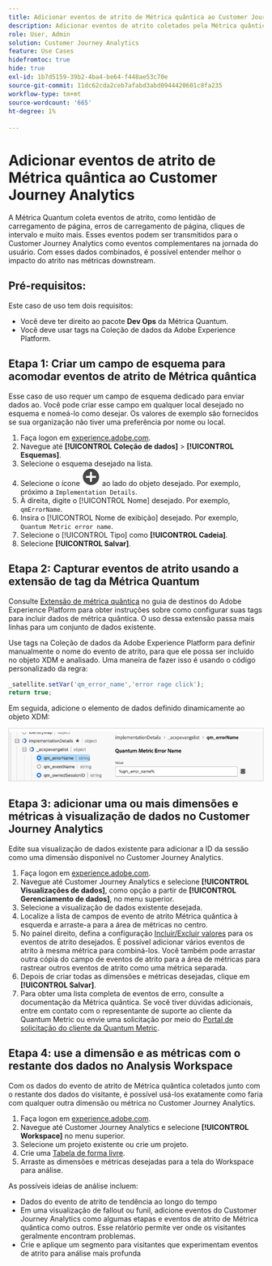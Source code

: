 ```yaml
---
title: Adicionar eventos de atrito de Métrica quântica ao Customer Journey Analytics
description: Adicionar eventos de atrito coletados pela Métrica quântica aos dados comportamentais do Customer Journey Analytics para adicionar profundidade aos insights no CJA.
role: User, Admin
solution: Customer Journey Analytics
feature: Use Cases
hidefromtoc: true
hide: true
exl-id: 1b7d5159-39b2-4ba4-be64-f448ae53c70e
source-git-commit: 11dc62cda2ceb7afabd3abd0944420601c8fa235
workflow-type: tm+mt
source-wordcount: '665'
ht-degree: 1%

---
```


# Adicionar eventos de atrito de Métrica quântica ao Customer Journey Analytics

A Métrica Quantum coleta eventos de atrito, como lentidão de carregamento de página, erros de carregamento de página, cliques de intervalo e muito mais. Esses eventos podem ser transmitidos para o Customer Journey Analytics como eventos complementares na jornada do usuário. Com esses dados combinados, é possível entender melhor o impacto do atrito nas métricas downstream.

## Pré-requisitos:

Este caso de uso tem dois requisitos:

* Você deve ter direito ao pacote **Dev Ops** da Métrica Quantum.
* Você deve usar tags na Coleção de dados da Adobe Experience Platform.

## Etapa 1: Criar um campo de esquema para acomodar eventos de atrito de Métrica quântica

Esse caso de uso requer um campo de esquema dedicado para enviar dados ao. Você pode criar esse campo em qualquer local desejado no esquema e nomeá-lo como desejar. Os valores de exemplo são fornecidos se sua organização não tiver uma preferência por nome ou local.

1. Faça logon em [experience.adobe.com](https://experience.adobe.com).
1. Navegue até **[!UICONTROL Coleção de dados]** > **[!UICONTROL Esquemas]**.
1. Selecione o esquema desejado na lista.
1. Selecione o ícone ![Adicionar campo](/help/assets/icons/AddCircle.svg) ao lado do objeto desejado. Por exemplo, próximo a `Implementation Details`.
1. À direita, digite o [!UICONTROL Nome] desejado. Por exemplo, `qmErrorName`.
1. Insira o [!UICONTROL Nome de exibição] desejado. Por exemplo, `Quantum Metric error name`.
1. Selecione o [!UICONTROL Tipo] como **[!UICONTROL Cadeia]**.
1. Selecione **[!UICONTROL Salvar]**.

## Etapa 2: Capturar eventos de atrito usando a extensão de tag da Métrica Quantum

Consulte [Extensão de métrica quântica](https://experienceleague.adobe.com/en/docs/experience-platform/destinations/catalog/analytics/quantum-metric) no guia de destinos do Adobe Experience Platform para obter instruções sobre como configurar suas tags para incluir dados de métrica quântica. O uso dessa extensão passa mais linhas para um conjunto de dados existente.

Use tags na Coleção de dados da Adobe Experience Platform para definir manualmente o nome do evento de atrito, para que ele possa ser incluído no objeto XDM e analisado. Uma maneira de fazer isso é usando o código personalizado da regra:

```js
_satellite.setVar('qm_error_name','error rage click');
return true;
```

Em seguida, adicione o elemento de dados definido dinamicamente ao objeto XDM:

![Captura de tela de nome de erro de Métrica Quântica](assets/error-name.png)

## Etapa 3: adicionar uma ou mais dimensões e métricas à visualização de dados no Customer Journey Analytics

Edite sua visualização de dados existente para adicionar a ID da sessão como uma dimensão disponível no Customer Journey Analytics.

1. Faça logon em [experience.adobe.com](https://experience.adobe.com).
1. Navegue até Customer Journey Analytics e selecione **[!UICONTROL Visualizações de dados]**, como opção a partir de **[!UICONTROL Gerenciamento de dados]**, no menu superior.
1. Selecione a visualização de dados existente desejada.
1. Localize a lista de campos de evento de atrito Métrica quântica à esquerda e arraste-a para a área de métricas no centro.
1. No painel direito, defina a configuração [Incluir/Excluir valores](/help/data-views/component-settings/include-exclude-values.md) para os eventos de atrito desejados. É possível adicionar vários eventos de atrito à mesma métrica para combiná-los. Você também pode arrastar outra cópia do campo de eventos de atrito para a área de métricas para rastrear outros eventos de atrito como uma métrica separada.
1. Depois de criar todas as dimensões e métricas desejadas, clique em **[!UICONTROL Salvar]**.
1. Para obter uma lista completa de eventos de erro, consulte a documentação da Métrica quântica. Se você tiver dúvidas adicionais, entre em contato com o representante de suporte ao cliente da Quantum Metric ou envie uma solicitação por meio do [Portal de solicitação do cliente da Quantum Metric](https://community.quantummetric.com/s/public-support-page).

## Etapa 4: use a dimensão e as métricas com o restante dos dados no Analysis Workspace

Com os dados do evento de atrito de Métrica quântica coletados junto com o restante dos dados do visitante, é possível usá-los exatamente como faria com qualquer outra dimensão ou métrica no Customer Journey Analytics.

1. Faça logon em [experience.adobe.com](https://experience.adobe.com).
1. Navegue até Customer Journey Analytics e selecione **[!UICONTROL Workspace]** no menu superior.
1. Selecione um projeto existente ou crie um projeto.
1. Crie uma [Tabela de forma livre](/help/analysis-workspace/visualizations/freeform-table/freeform-table.md).
1. Arraste as dimensões e métricas desejadas para a tela do Workspace para análise.

As possíveis ideias de análise incluem:

* Dados do evento de atrito de tendência ao longo do tempo
* Em uma visualização de fallout ou funil, adicione eventos do Customer Journey Analytics como algumas etapas e eventos de atrito de Métrica quântica como outros. Esse relatório permite ver onde os visitantes geralmente encontram problemas.
* Crie e aplique um segmento para visitantes que experimentam eventos de atrito para análise mais profunda
